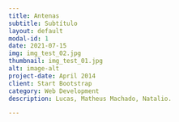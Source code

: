 ```yaml
---
title: Antenas
subtitle: Subtítulo
layout: default
modal-id: 1
date: 2021-07-15
img: img_test_02.jpg
thumbnail: img_test_01.jpg
alt: image-alt
project-date: April 2014
client: Start Bootstrap
category: Web Development
description: Lucas, Matheus Machado, Natalio.

---
```


